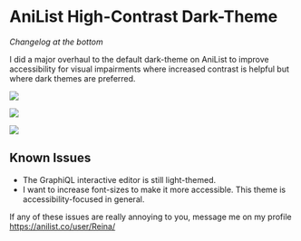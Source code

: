 # AniList High-Contrast Dark-Theme

*Changelog at the bottom*

I did a major overhaul to the default dark-theme on AniList to improve accessibility for visual impairments where increased contrast is helpful but where dark themes are preferred.

![](https://i.imgur.com/c9hojWc.png)

![](https://i.imgur.com/37QSkJe.png)

![](https://i.imgur.com/wBhBWpO.png)

## Known Issues
- The GraphiQL interactive editor is still light-themed.
- I want to increase font-sizes to make it more accessible. This theme is accessibility-focused in general.

If any of these issues are really annoying to you, message me on my profile https://anilist.co/user/Reina/
